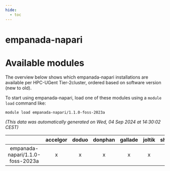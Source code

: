 ```yaml
---
hide:
  - toc
---
```


empanada-napari
===============

# Available modules


The overview below shows which empanada-napari installations are available per HPC-UGent Tier-2cluster, ordered based on software version (new to old).

To start using empanada-napari, load one of these modules using a `module load` command like:

```shell
module load empanada-napari/1.1.0-foss-2023a
```

*(This data was automatically generated on Wed, 04 Sep 2024 at 14:30:02 CEST)*  

| |accelgor|doduo|donphan|gallade|joltik|shinx|skitty|
| :---: | :---: | :---: | :---: | :---: | :---: | :---: | :---: |
|empanada-napari/1.1.0-foss-2023a|x|x|x|x|x|-|x|
